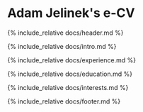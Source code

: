 # Adam Jelinek's e-CV

{% include_relative docs/header.md %}

{% include_relative docs/intro.md %}

{% include_relative docs/experience.md %}

{% include_relative docs/education.md %}

{% include_relative docs/interests.md %}

{% include_relative docs/footer.md %}
